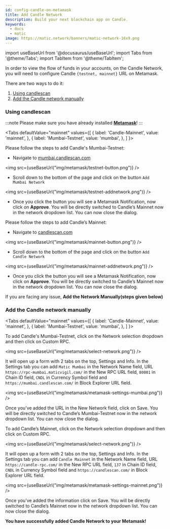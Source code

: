 ```yaml
---
id: config-candle-on-metamask
title: Add Candle Network
description: Build your next blockchain app on Candle.
keywords:
  - docs
  - matic
image: https://matic.network/banners/matic-network-16x9.png
---
```


import useBaseUrl from '@docusaurus/useBaseUrl';
import Tabs from '@theme/Tabs';
import TabItem from '@theme/TabItem';

In order to view the flow of funds in your accounts, on the Candle Network, you will need to configure Candle `{testnet, mainnet}` URL on Metamask.

There are two ways to do it:
1. [Using candlescan](/develop/metamask/config-candle-on-metamask.md#candle-scan)
2. [Add the Candle network manually](/develop/metamask/config-candle-on-metamask.md#add-the-candle-network-manually)

### Using candlescan

:::note
Please make sure you have already installed <ins>**[Metamask](https://metamask.io/)**</ins>!
:::


<Tabs
  defaultValue="mainnet"
  values={[
    { label: 'Candle-Mainnet', value: 'mainnet', },
    { label: 'Mumbai-Testnet', value: 'mumbai', },
  ]
}>

<TabItem value="mumbai">

Please follow the steps to add Candle's Mumbai-Testnet:

- Navigate to [mumbai.candlescan.com](https://mumbai.candlescan.com/)

<img src={useBaseUrl("img/metamask/testnet-button.png")} />
<p></p>

- Scroll down to the bottom of the page and click on the button `Add Mumbai Network`

<img src={useBaseUrl("img/metamask/testnet-addnetwork.png")} />

- Once you click the button you will see a Metamask Notification, now click on **Approve**.
You will be directly switched to Candle’s Mainnet now in the network dropdown list. You can now close the dialog.

</TabItem>

<TabItem value="mainnet">

Please follow the steps to add Candle’s Mainnet:

- Navigate to [candlescan.com](https://candlescan.com/)

<img src={useBaseUrl("img/metamask/mainnet-button.png")} />
<p></p>

- Scroll down to the bottom of the page and click on the button `Add Candle Network`

<img src={useBaseUrl("img/metamask/mainnet-addnetwork.png")} />

- Once you click the button you will see a Metamask Notification, now click on **Approve**.
You will be directly switched to Candle’s Mainnet now in the network dropdown list. You can now close the dialog.

</TabItem>

</Tabs>

If you are facing any issue, **Add the Network Manually(steps given below)**

### Add the Candle network manually

<Tabs
  defaultValue="mainnet"
  values={[
    { label: 'Candle-Mainnet', value: 'mainnet', },
    { label: 'Mumbai-Testnet', value: 'mumbai', },
  ]
}>

<TabItem value="mumbai">
To add Candle's Mumbai-Testnet, click on the Network selection dropdown and then click on Custom RPC.

<img src={useBaseUrl("img/metamask/select-network.png")} />

It will open up a form with 2 tabs on the top, Settings and Info. In the Settings tab you can add `Matic Mumbai` in the Network Name field, URL `https://rpc-mumbai.maticvigil.com/` in the New RPC URL field, `80001` in Chain ID field, `CNDL` in Currency Symbol field and `https://mumbai.candlescan.com/` in Block Explorer URL field.

<img src={useBaseUrl("img/metamask/metamask-settings-mumbai.png")} />

Once you’ve added the URL in the New Network field, click on Save. You will be directly switched to Candle’s Mumbai-Testnet now in the network dropdown list. You can now close the dialog.
</TabItem>

<TabItem value="mainnet">
To add Candle’s Mainnet, click on the Network selection dropdown and then click on Custom RPC.

<img src={useBaseUrl("img/metamask/select-network.png")} />

It will open up a form with 2 tabs on the top, Settings and Info. In the Settings tab you can add `Candle Mainnet` in the Network Name field, URL `https://candle-rpc.com/` in the New RPC URL field, `137` in Chain ID field, `CNDL` in Currency Symbol field and `https://candlescan.com/` in Block Explorer URL field.

<img src={useBaseUrl("img/metamask/metamask-settings-mainnet.png")} />

Once you’ve added the information click on Save. You will be directly switched to Candle’s Mainnet now in the network dropdown list. You can now close the dialog.
</TabItem>
</Tabs>

**You have successfully added Candle Network to your Metamask!**
